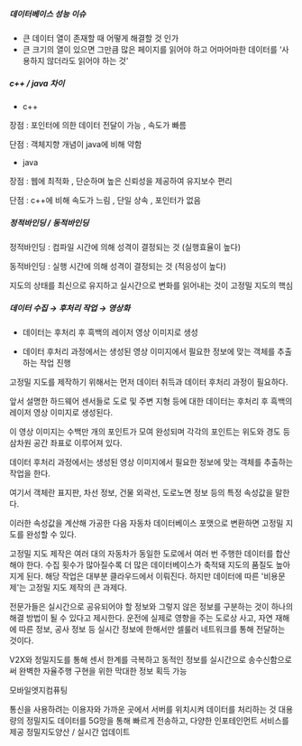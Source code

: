 



##### 데이터베이스 성능 이슈

- 큰 데이터 열이 존재할 때 어떻게 해결할 것 인가
-  큰 크기의 열이 있으면 그만큼 많은 페이지를 읽어야 하고 어마어마한 데이터를 ‘사용하지 않더라도 읽어야 하는 것’



##### c++ / java 차이

- c++ 

장점 : 포인터에 의한 데이터 전달이 가능 , 속도가 빠름

단점 : 객체지향 개념이 java에 비해 약함

- java

장점 : 웹에 최적화 , 단순하며 높은 신뢰성을 제공하여 유지보수 편리

단점 : c++에 비해 속도가 느림 , 단일 상속 , 포인터가 없음



##### 정적바인딩 / 동적바인딩

  정적바인딩 : 컴파일 시간에 의해 성격이 결정되는 것 (실행효율이 높다)

  동적바인딩 : 실행 시간에 의해 성격이 결정되는 것 (적응성이 높다)



 지도의 상태를 최신으로 유지하고 실시간으로 변화를 읽어내는 것이 고정밀 지도의 핵심



##### 데이터 수집 → 후처리 작업  → 영상화

- 데이터는 후처리 후 흑백의 레이저 영상 이미지로 생성

- 데이터 후처리 과정에서는 생성된 영상 이미지에서 필요한 정보에 맞는 객체를 추출하는 작업 진행

고정밀 지도를 제작하기 위해서는 먼저 데이터 취득과 데이터 후처리 과정이 필요하다. 

앞서 설명한 하드웨어 센서들로 도로 및 주변 지형 등에 대한 데이터는 후처리 후 흑백의 레이저 영상 이미지로 생성된다. 

이 영상 이미지는 수백만 개의 포인트가 모여 완성되며 각각의 포인트는 위도와 경도 등 삼차원 공간 좌표로 이루어져 있다. 

데이터 후처리 과정에서는 생성된 영상 이미지에서 필요한 정보에 맞는 객체를 추출하는 작업을 한다. 

여기서 객체란 표지판, 차선 정보, 건물 외곽선, 도로노면 정보 등의 특정 속성값을 말한다. 

이러한 속성값을 계산해 가공한 다음 자동차 데이터베이스 포맷으로 변환하면 고정밀 지도를 완성할 수 있다.

고정밀 지도 제작은 여러 대의 자동차가 동일한 도로에서 여러 번 주행한 데이터를 합산해야 한다. 수집 횟수가 많아질수록 더 많은 데이터베이스가 축적돼 지도의 품질도 높아지게 된다. 해당 작업은 대부분 클라우드에서 이뤄진다. 하지만 데이터에 따른 '비용문제'는 고정밀 지도 제작의 큰 과제다. 



전문가들은 실시간으로 공유되어야 할 정보와 그렇지 않은 정보를 구분하는 것이 하나의 해결 방법이 될 수 있다고 제시한다. 운전에 실제로 영향을 주는 도로상 사고, 자연 재해에 따른 정보, 공사 정보 등 실시간 정보에 한해서만 셀룰러 네트워크를 통해 전달하는 것이다.









V2X와 정밀지도를 통해 센서 한계를 극복하고 동적인 정보를 실시간으로 송수신함으로써 완벽한 자율주행 구현을 위한 막대한 정보 획득 가능



모바일엣지컴퓨팅

통신을 사용하려는 이용자와 가까운 곳에서 서버를 위치시켜 데이터를 처리하는 것
대용량의 정밀지도 데이터를 5G망을 통해 빠르게 전송하고, 다양한 인포테인먼트 서비스를 제공
정밀지도양산 / 실시간 업데이트
